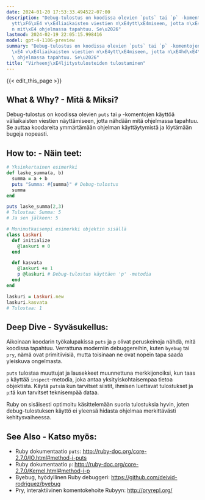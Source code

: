 ```yaml
---
date: 2024-01-20 17:53:33.494522-07:00
description: "Debug-tulostus on koodissa olevien `puts` tai `p` -komentojen k\xE4\
  ytt\xF6\xE4 v\xE4liaikaisten viestien n\xE4ytt\xE4miseen, jotta n\xE4hd\xE4\xE4\
  n mit\xE4 ohjelmassa tapahtuu. Se\u2026"
lastmod: 2024-02-19 22:05:15.998416
model: gpt-4-1106-preview
summary: "Debug-tulostus on koodissa olevien `puts` tai `p` -komentojen k\xE4ytt\xF6\
  \xE4 v\xE4liaikaisten viestien n\xE4ytt\xE4miseen, jotta n\xE4hd\xE4\xE4n mit\xE4\
  \ ohjelmassa tapahtuu. Se\u2026"
title: "Virheenj\xE4ljitystulosteiden tulostaminen"
---
```


{{< edit_this_page >}}

## What & Why? - Mitä & Miksi?
Debug-tulostus on koodissa olevien `puts` tai `p` -komentojen käyttöä väliaikaisten viestien näyttämiseen, jotta nähdään mitä ohjelmassa tapahtuu. Se auttaa koodareita ymmärtämään ohjelman käyttäytymistä ja löytämään bugeja nopeasti.

## How to: - Näin teet:
```Ruby
# Yksinkertainen esimerkki
def laske_summa(a, b)
  summa = a + b
  puts "Summa: #{summa}" # Debug-tulostus
  summa
end

puts laske_summa(2,3)
# Tulostaa: Summa: 5
# Ja sen jälkeen: 5

# Monimutkaisempi esimerkki objektin sisällä
class Laskuri
  def initialize
    @laskuri = 0
  end

  def kasvata
    @laskuri += 1
    p @laskuri # Debug-tulostus käyttäen 'p' -metodia
  end
end

laskuri = Laskuri.new
laskuri.kasvata
# Tulostaa: 1
```

## Deep Dive - Syväsukellus:
Aikoinaan koodarin työkalupakissa `puts` ja `p` olivat peruskeinoja nähdä, mitä koodissa tapahtuu. Verrattuna moderniin debuggereihin, kuten `byebug` tai `pry`, nämä ovat primitiivisiä, mutta toisinaan ne ovat nopein tapa saada yleiskuva ongelmasta. 

`puts` tulostaa muuttujat ja lausekkeet muunnettuna merkkijonoiksi, kun taas `p` käyttää `inspect`-metodia, joka antaa yksityiskohtaisempaa tietoa objektista. Käytä `puts`ia kun tarvitset siistit, ihmisen luettavat tulostukset ja `p`:tä kun tarvitset teknisempää dataa.

Ruby on sisäisesti optimoitu käsittelemään suoria tulostuksia hyvin, joten debug-tulostuksen käyttö ei yleensä hidasta ohjelmaa merkittävästi kehitysvaiheessa.

## See Also - Katso myös:
- Ruby dokumentaatio `puts`: http://ruby-doc.org/core-2.7.0/IO.html#method-i-puts
- Ruby dokumentaatio `p`: http://ruby-doc.org/core-2.7.0/Kernel.html#method-i-p
- Byebug, hyödyllinen Ruby debuggeri: https://github.com/deivid-rodriguez/byebug
- Pry, interaktiivinen komentokehoite Rubyyn: http://pryrepl.org/
